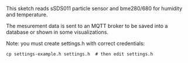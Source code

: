 This sketch reads sSDS011 particle sensor and bme280/680  for humidity and temperature.

The mesurement data is sent to an MQTT broker to be saved into a database
or shown in some visualizations.

Note: you must create settings.h with correct credentials:

`cp settings-example.h settings.h  # then edit settings.h`
